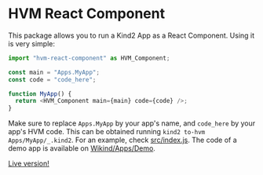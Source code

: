 # HVM React Component

This package allows you to run a Kind2 App as a React Component. Using it is
very simple:

```javascript
import "hvm-react-component" as HVM_Component;

const main = "Apps.MyApp";
const code = "code_here";

function MyApp() {
  return <HVM_Component main={main} code={code} />;
}
```

Make sure to replace `Apps.MyApp` by your app's name, and `code_here` by your
app's HVM code. This can be obtained running `kind2 to-hvm Apps/MyApp/_.kind2`.
For an example, check [src/index.js](src/index.js). The code of a demo app is
available on [Wikind/Apps/Demo](https://github.com/Kindelia/Wikind/blob/master/Apps/Demo/_.kind2).

[Live version!](https://kindelia.github.io/hvm-react-component)

